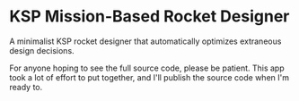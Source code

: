 # KSP Mission-Based Rocket Designer
A minimalist KSP rocket designer that automatically optimizes extraneous design decisions.

For anyone hoping to see the full source code, please be patient. This app took a lot of effort to put together, and I'll publish the source code when I'm ready to.
